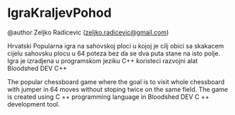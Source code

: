 # IgraKraljevPohod

@author Zeljko Radicevic (zeljko.radicevic@gmail.com)

Hrvatski
Popularna igra na sahovskoj ploci u kojoj je cilj obici sa skakacem cijelu sahovsku plocu u 64 poteza bez da se dva puta stane na isto polje.
Igra je izradjena u programskom jeziku C++ koristeci razvojni alat Bloodshed DEV C++

The popular chessboard game where the goal is to visit whole chessboard with jumper in 64 moves without stoping twice on the same field.
The game is created using C ++ programming language in Bloodshed DEV C ++ development tool.
